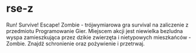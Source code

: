 # rse-z
Run! Survive! Escape! Zombie - trójwymiarowa gra survival na zaliczenie z przedmiotu Programowanie Gier. Miejscem akcji jest niewielka bezludna wyspa zamieszkująca przez dzikie zwierzęta i nietypowych mieszkańców - Zombie. Znajdź schronienie oraz pożywienie i przetrwaj. 
